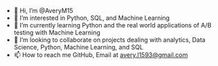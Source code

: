- 👋 Hi, I’m @AveryM15
- 👀 I’m interested in Python, SQL, and Machine Learning
- 🌱 I’m currently learning Python and the real world applications of A/B testing with Machine Learning
- 💞️ I’m looking to collaborate on projects dealing with analytics, Data Science, Python, Machine Learning, and SQL
- 📫 How to reach me GitHub, Email at avery.l1593@gmail.com

<!---
AveryM15/AveryM15 is a ✨ special ✨ repository because its `README.md` (this file) appears on your GitHub profile.
You can click the Preview link to take a look at your changes.
--->
